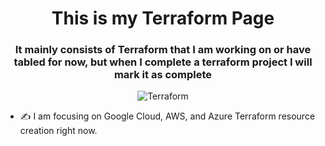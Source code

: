 <h1 align="center">This is my Terraform Page</h1>
<h3 align="center">It mainly consists of Terraform that I am working on or have tabled for now, but when I complete a terraform project I will mark it as complete</h3>

<p align="center">
  <img src="https://cdn-images-1.medium.com/max/1200/1*9-ILOQ1Yxautyc_uIguhVw.png" alt="Terraform"/>
</p>
<p align="left">
  
- ✍ I am focusing on Google Cloud, AWS, and Azure Terraform resource creation right now.


<p align="center">

</p>
